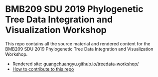 # BMB209 SDU 2019 Phylogenetic Tree Data Integration and Visualization Workshop

This repo contains all the source material and rendered content for the BMB209 SDU 2019 Phylogenetic Tree Data Integration and Visualization Workshop.

- Rendered site: [guangchuangyu.github.io/treedata-workshop/](https://guangchuangyu.github.io/treedata-workshop/)
- [How to contribute to this repo](CONTRIBUTING.markdown#contributing)
